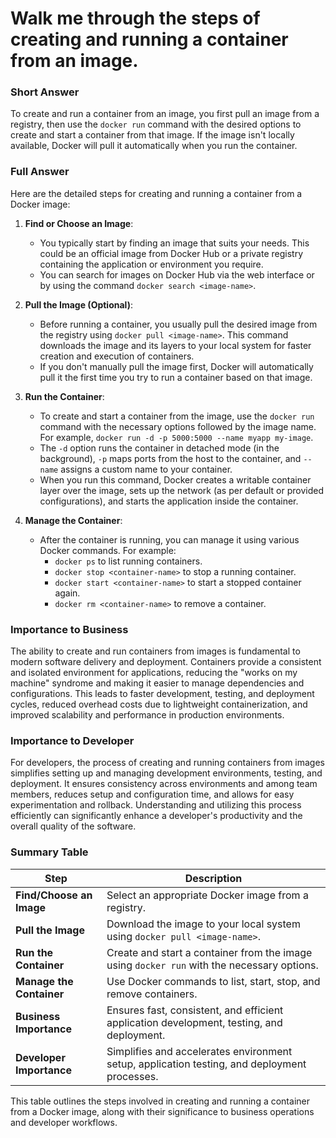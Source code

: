 # Walk me through the steps of creating and running a container from an image.

### Short Answer
To create and run a container from an image, you first pull an image from a registry, then use the `docker run` command with the desired options to create and start a container from that image. If the image isn't locally available, Docker will pull it automatically when you run the container.

### Full Answer
Here are the detailed steps for creating and running a container from a Docker image:

1. **Find or Choose an Image**:
    - You typically start by finding an image that suits your needs. This could be an official image from Docker Hub or a private registry containing the application or environment you require.
    - You can search for images on Docker Hub via the web interface or by using the command `docker search <image-name>`.

2. **Pull the Image (Optional)**:
    - Before running a container, you usually pull the desired image from the registry using `docker pull <image-name>`. This command downloads the image and its layers to your local system for faster creation and execution of containers.
    - If you don't manually pull the image first, Docker will automatically pull it the first time you try to run a container based on that image.

3. **Run the Container**:
    - To create and start a container from the image, use the `docker run` command with the necessary options followed by the image name. For example, `docker run -d -p 5000:5000 --name myapp my-image`.
    - The `-d` option runs the container in detached mode (in the background), `-p` maps ports from the host to the container, and `--name` assigns a custom name to your container.
    - When you run this command, Docker creates a writable container layer over the image, sets up the network (as per default or provided configurations), and starts the application inside the container.

4. **Manage the Container**:
    - After the container is running, you can manage it using various Docker commands. For example:
        - `docker ps` to list running containers.
        - `docker stop <container-name>` to stop a running container.
        - `docker start <container-name>` to start a stopped container again.
        - `docker rm <container-name>` to remove a container.

### Importance to Business
The ability to create and run containers from images is fundamental to modern software delivery and deployment. Containers provide a consistent and isolated environment for applications, reducing the "works on my machine" syndrome and making it easier to manage dependencies and configurations. This leads to faster development, testing, and deployment cycles, reduced overhead costs due to lightweight containerization, and improved scalability and performance in production environments.

### Importance to Developer
For developers, the process of creating and running containers from images simplifies setting up and managing development environments, testing, and deployment. It ensures consistency across environments and among team members, reduces setup and configuration time, and allows for easy experimentation and rollback. Understanding and utilizing this process efficiently can significantly enhance a developer's productivity and the overall quality of the software.

### Summary Table

| Step                      | Description                                                                                                  |
|---------------------------|--------------------------------------------------------------------------------------------------------------|
| **Find/Choose an Image**  | Select an appropriate Docker image from a registry.                                                           |
| **Pull the Image**        | Download the image to your local system using `docker pull <image-name>`.                                    |
| **Run the Container**     | Create and start a container from the image using `docker run` with the necessary options.                   |
| **Manage the Container**  | Use Docker commands to list, start, stop, and remove containers.                                             |
| **Business Importance**   | Ensures fast, consistent, and efficient application development, testing, and deployment.                    |
| **Developer Importance**  | Simplifies and accelerates environment setup, application testing, and deployment processes.                 |

This table outlines the steps involved in creating and running a container from a Docker image, along with their significance to business operations and developer workflows.